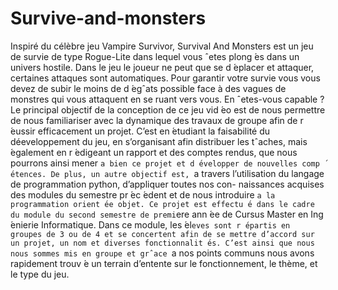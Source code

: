 # Survive-and-monsters
Inspiré du célèbre jeu Vampire Survivor, Survival And Monsters est un jeu de
survie de type Rogue-Lite dans lequel vous ˆetes plong ́es dans un univers hostile.
Dans le jeu le joueur ne peut que se d ́eplacer et attaquer, certaines attaques sont
automatiques. Pour garantir votre survie vous vous devez de subir le moins de
d ́egˆats possible face à des vagues de monstres qui vous attaquent en se ruant
vers vous. En ˆetes-vous capable ?
Le principal objectif de la conception de ce jeu vid ́eo est de nous permettre
de nous familiariser avec la dynamique des travaux de groupe afin de r ́eussir
efficacement un projet. C’est en  ́etudiant la faisabilité du déeveloppement du
jeu, en s’organisant afin distribuer les tˆaches, mais  ́egalement en r ́edigeant un
rapport et des comptes rendus, que nous pourrons ainsi mener `a bien ce projet
et d ́evelopper de nouvelles comp ́etences. De plus, un autre objectif est, `a travers
l’utilisation du langage de programmation python, d’appliquer toutes nos con-
naissances acquises des modules du semestre pr ́ec ́edent et de nous introduire `a
la programmation orient ́ee objet.
Ce projet est effectu ́e dans le cadre du module du second semestre de premi`ere
ann ́ee de Cursus Master en Ing ́enierie Informatique. Dans ce module, les  ́el`eves
sont r ́epartis en groupes de 3 ou de 4 et se concertent afin de se mettre d’accord
sur un projet, un nom et diverses fonctionnalit ́es. C’est ainsi que nous nous
sommes mis en groupe et grˆace `a nos points communs nous avons rapidement
trouv ́e un terrain d’entente sur le fonctionnement, le thème, et le type du jeu.
